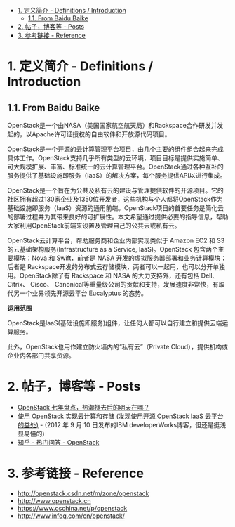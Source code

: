 <!-- TOC -->

- [1. 定义简介 - Definitions / Introduction](#1-定义简介---definitions--introduction)
    - [1.1. From Baidu Baike](#11-from-baidu-baike)
- [2. 帖子，博客等 - Posts](#2-帖子博客等---posts)
- [3. 参考链接 - Reference](#3-参考链接---reference)

<!-- /TOC -->

# 1. 定义简介 - Definitions / Introduction

## 1.1. From Baidu Baike

OpenStack是一个由NASA（美国国家航空航天局）和Rackspace合作研发并发起的，以Apache许可证授权的自由软件和开放源代码项目。

OpenStack是一个开源的云计算管理平台项目，由几个主要的组件组合起来完成具体工作。OpenStack支持几乎所有类型的云环境，项目目标是提供实施简单、可大规模扩展、丰富、标准统一的云计算管理平台。OpenStack通过各种互补的服务提供了基础设施即服务（IaaS）的解决方案，每个服务提供API以进行集成。

OpenStack是一个旨在为公共及私有云的建设与管理提供软件的开源项目。它的社区拥有超过130家企业及1350位开发者，这些机构与个人都将OpenStack作为基础设施即服务（IaaS）资源的通用前端。OpenStack项目的首要任务是简化云的部署过程并为其带来良好的可扩展性。本文希望通过提供必要的指导信息，帮助大家利用OpenStack前端来设置及管理自己的公共云或私有云。

OpenStack云计算平台，帮助服务商和企业内部实现类似于 Amazon EC2 和 S3 的云基础架构服务(Infrastructure as a Service, IaaS)。OpenStack 包含两个主要模块：Nova 和 Swift，前者是 NASA 开发的虚拟服务器部署和业务计算模块；后者是 Rackspace开发的分布式云存储模块，两者可以一起用，也可以分开单独用。OpenStack除了有 Rackspace 和 NASA 的大力支持外，还有包括 Dell、Citrix、 Cisco、 Canonical等重量级公司的贡献和支持，发展速度非常快，有取代另一个业界领先开源云平台 Eucalyptus 的态势。

**运用范围**

OpenStack是IaaS(基础设施即服务)组件，让任何人都可以自行建立和提供云端运算服务。

此外，OpenStack也用作建立防火墙内的“私有云”（Private Cloud），提供机构或企业内各部门共享资源。

# 2. 帖子，博客等 - Posts

* [OpenStack 七年盘点，热潮褪去后的明天在哪？](http://www.infoq.com/cn/articles/openstack-seven-years-tomorrow?utm_source=articles_about_OpenStack&utm_medium=link&utm_campaign=OpenStack)
* [使用 OpenStack 实现云计算和存储 (发现使用开源 OpenStack IaaS 云平台的益处)](https://www.ibm.com/developerworks/cn/cloud/library/cl-openstack-cloud/) - (2012 年 9 月 10 日发布的IBM developerWorks博客，但还是挺浅显易懂的)
* [知乎 - 热门问答 - OpenStack](https://www.zhihu.com/topic/19620778/hot)

# 3. 参考链接 - Reference

* <http://openstack.csdn.net/m/zone/openstack>
* <http://www.openstack.cn>
* <https://www.oschina.net/p/openstack>
* <http://www.infoq.com/cn/openstack/>